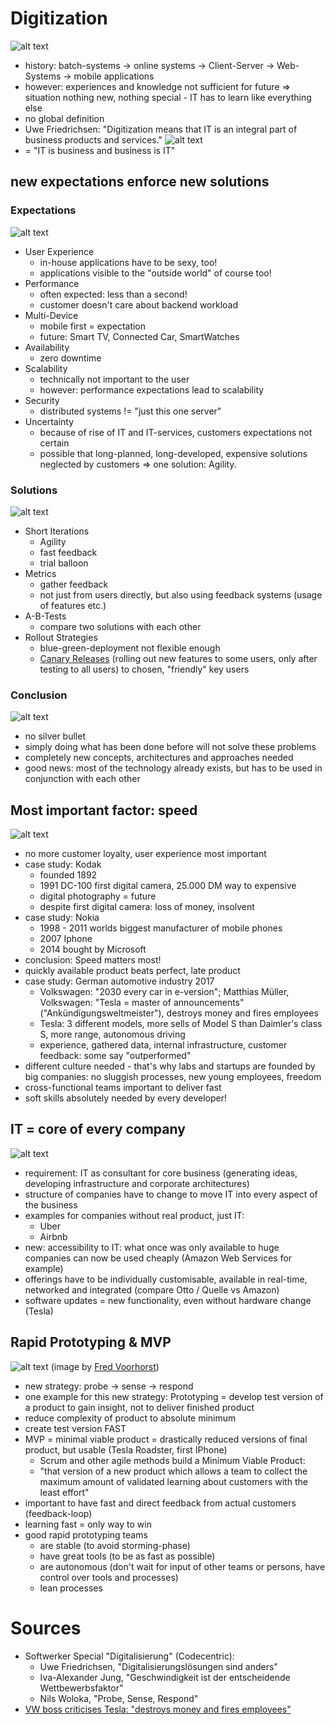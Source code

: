 # Digitization
![alt text](wayToDigitization.png)
- history: batch-systems -> online systems -> Client-Server -> Web-Systems -> mobile applications
- however: experiences and knowledge not sufficient for future => situation nothing new, nothing special - IT has to learn like everything else
- no global definition
- Uwe Friedrichsen: "Digitization means that IT is an integral part of business products and services."
![alt text](itIsBusiness.png)
- = "IT is business and business is IT"

## new expectations enforce new solutions
### Expectations
![alt text](expectations.png)
- User Experience
    - in-house applications have to be sexy, too!
    - applications visible to the "outside world" of course too!
- Performance
    - often expected: less than a second!
    - customer doesn't care about backend workload
- Multi-Device
    - mobile first = expectation
    - future: Smart TV, Connected Car, SmartWatches
- Availability
    - zero downtime
- Scalability
    - technically not important to the user
    - however: performance expectations lead to scalability
- Security
    - distributed systems != "just this one server"
-  Uncertainty
    - because of rise of IT and IT-services, customers expectations not certain
    - possible that long-planned, long-developed, expensive solutions neglected by customers => one solution: Agility.  

### Solutions
![alt text](solutions.png)
- Short Iterations
    - Agility
    - fast feedback
    - trial balloon
- Metrics
    - gather feedback
    - not just from users directly, but also using feedback systems (usage of features etc.)
- A-B-Tests
    - compare two solutions with each other
- Rollout Strategies
    - blue-green-deployment not flexible enough
    - [Canary Releases](https://martinfowler.com/bliki/CanaryRelease.html) (rolling out new features to some users, only after testing to all users) to chosen, "friendly" key users

### Conclusion
![alt text](noSilverBullet.png)
- no silver bullet
- simply doing what has been done before will not solve these problems
- completely new concepts, architectures and approaches needed
- good news: most of the technology already exists, but has to be used in conjunction with each other

## Most important factor: speed
![alt text](speed.png)
- no more customer loyalty, user experience most important
- case study: Kodak
    - founded 1892
    - 1991 DC-100 first digital camera, 25.000 DM way to expensive
    - digital photography = future
    - despite first digital camera: loss of money, insolvent
- case study: Nokia
    - 1998 - 2011 worlds biggest manufacturer of mobile phones
    - 2007 Iphone
    - 2014 bought by Microsoft
- conclusion: Speed matters most!
- quickly available product beats perfect, late product
- case study: German automotive industry 2017
    - Volkswagen: "2030 every car in e-version"; Matthias Müller, Volkswagen: "Tesla = master of announcements" ("Ankündigungsweltmeister"), destroys money and fires employees
    - Tesla: 3 different models, more sells of Model S than Daimler's class S, more range, autonomous driving
    - experience, gathered data, internal infrastructure, customer feedback: some say "outperformed" 
- different culture needed - that's why labs and startups are founded by big companies: no sluggish processes, new young employees, freedom
- cross-functional teams important to deliver fast
- soft skills absolutely needed by every developer!

## IT = core of every company
![alt text](itCoreCompany.png)
- requirement: IT as consultant for core business (generating ideas, developing infrastructure and corporate architectures)
- structure of companies have to change to move IT into every aspect of the business
- examples for companies without real product, just IT:
    - Uber
    - Airbnb
- new: accessibility to IT: what once was only available to huge companies can now be used cheaply (Amazon Web Services for example)
- offerings have to be individually customisable, available in real-time, networked and integrated (compare Otto / Quelle vs Amazon)  
- software updates = new functionality, even without hardware change (Tesla)

## Rapid Prototyping & MVP
![alt text](MVP_v2.jpg)
(image by [Fred Voorhorst](http://www.expressiveproductdesign.com/minimal-viable-product-mvp/))
- new strategy: probe -> sense -> respond
- one example for this new strategy: Prototyping = develop test version of a product to gain insight, not to deliver finished product
- reduce complexity of product to absolute minimum
- create test version FAST
- MVP
    = minimal viable product 
    = drastically reduced versions of final product, but usable (Tesla Roadster, first IPhone)
    - Scrum and other agile methods build a Minimum Viable Product:
    - "that version of a new product which allows a team to collect the maximum amount of validated learning about customers with the least effort"
- important to have fast and direct feedback from actual customers (feedback-loop)
- learning fast = only way to win
- good rapid prototyping teams
    - are stable (to avoid storming-phase)
    - have great tools (to be as fast as possible)
    - are autonomous (don't wait for input of other teams or persons, have control over tools and processes)
    - lean processes

# Sources
- Softwerker Special "Digitalisierung" (Codecentric): 
    - Uwe Friedrichsen, "Digitalisierungslösungen sind anders"
    - Iva-Alexander Jung, "Geschwindigkeit ist der entscheidende Wettbewerbsfaktor"
    - Nils Woloka, "Probe, Sense, Respond"
- [VW boss criticises Tesla: "destroys money and fires employees"](https://www.heise.de/newsticker/meldung/VW-Chef-kritisiert-Tesla-Vernichtet-Geld-und-schmeisst-Mitarbeiter-raus-3866221.html)